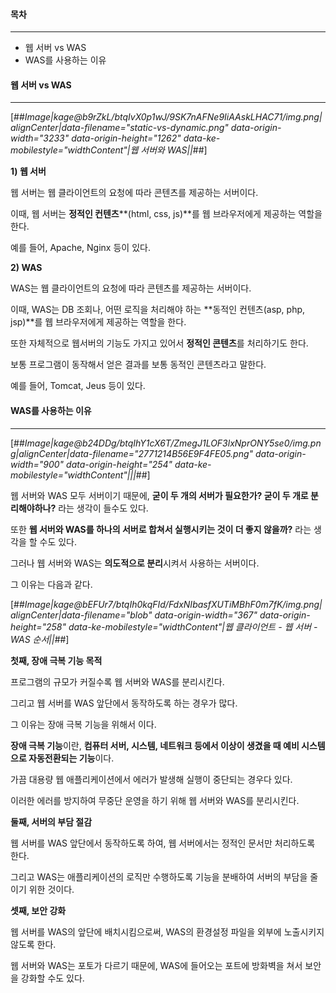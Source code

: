 #### **목차**

---

-   웹 서버 vs WAS
-   WAS를 사용하는 이유

#### **웹 서버 vs WAS**

---

[##_Image|kage@b9rZkL/btqIvX0p1wJ/9SK7nAFNe9IiAAskLHAC71/img.png|alignCenter|data-filename="static-vs-dynamic.png" data-origin-width="3233" data-origin-height="1262" data-ke-mobilestyle="widthContent"|웹 서버와 WAS||_##]

**1) 웹 서버**

웹 서버는 웹 클라이언트의 요청에 따라 콘텐츠를 제공하는 서버이다.

이때, 웹 서버는 **정적인 컨텐츠****(html, css, js)**를 웹 브라우저에게 제공하는 역할을 한다.

예를 들어, Apache, Nginx 등이 있다.

**2) WAS**

WAS는 웹 클라이언트의 요청에 따라 콘텐츠를 제공하는 서버이다.

이때, WAS는 DB 조회나, 어떤 로직을 처리해야 하는 **동적인 컨텐츠(asp, php, jsp)**를 웹 브라우저에게 제공하는 역할을 한다.

또한 자체적으로 웹서버의 기능도 가지고 있어서 **정적인 콘텐츠**를 처리하기도 한다.

보통 프로그램이 동작해서 얻은 결과를 보통 동적인 콘텐츠라고 말한다.

예를 들어, Tomcat, Jeus 등이 있다.

#### **WAS를 사용하는 이유**

---

[##_Image|kage@b24DDg/btqIhY1cX6T/ZmegJ1LOF3lxNprONY5se0/img.png|alignCenter|data-filename="2771214B56E9F4FE05.png" data-origin-width="900" data-origin-height="254" data-ke-mobilestyle="widthContent"|||_##]

웹 서버와 WAS 모두 서버이기 때문에, **굳이 두 개의 서버가 필요한가? 굳이 두 개로 분리해야하나?** 라는 생각이 들수도 있다.

또한 **웹 서버와 WAS를 하나의 서버로 합쳐서 실행시키는 것이 더 좋지 않을까?** 라는 생각을 할 수도 있다.

그러나 웹 서버와 WAS는 **의도적으로 분리**시켜서 사용하는 서버이다.

그 이유는 다음과 같다.

[##_Image|kage@bEFUr7/btqIh0kqFId/FdxNIbasfXUTiMBhF0m7fK/img.png|alignCenter|data-filename="blob" data-origin-width="367" data-origin-height="258" data-ke-mobilestyle="widthContent"|웹 클라이언트 - 웹 서버 - WAS 순서||_##]

**첫째, 장애 극복 기능 목적**

프로그램의 규모가 커질수록 웹 서버와 WAS를 분리시킨다.

그리고 웹 서버를 WAS 앞단에서 동작하도록 하는 경우가 많다.

그 이유는 장애 극복 기능을 위해서 이다.

**장애 극복 기능**이란, **컴퓨터 서버, 시스템, 네트워크 등에서 이상이 생겼을 때 예비 시스템으로 자동전환되는 기능**이다.

가끔 대용량 웹 애플리케이션에서 에러가 발생해 실행이 중단되는 경우다 있다.

이러한 에러를 방지하여 무중단 운영을 하기 위해 웹 서버와 WAS를 분리시킨다. 

**둘째, 서버의 부담 절감**

웹 서버를 WAS 앞단에서 동작하도록 하여, 웹 서버에서는 정적인 문서만 처리하도록 한다.

그리고 WAS는 애플리케이션의 로직만 수행하도록 기능을 분배하여 서버의 부담을 줄이기 위한 것이다.

**셋째, 보안 강화**

웹 서버를 WAS의 앞단에 배치시킴으로써, WAS의 환경설정 파일을 외부에 노출시키지 않도록 한다.

웹 서버와 WAS는 포토가 다르기 때문에, WAS에 들어오는 포트에 방화벽을 쳐서 보안을 강화할 수도 있다.

